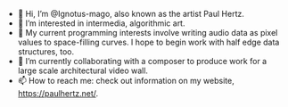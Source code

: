 - 👋 Hi, I’m @Ignotus-mago, also known as the artist Paul Hertz.
- 👀 I’m interested in intermedia, algorithmic art.
- 🌱 My current programming interests involve writing audio data as pixel values to space-filling curves. I hope to begin work with half edge data structures, too. 
- 💞️ I’m currently collaborating with a composer to produce work for a large scale architectural video wall.
- 📫 How to reach me: check out information on my website, https://paulhertz.net/.

<!---
Ignotus-mago/Ignotus-mago is a ✨ special ✨ repository because its `README.md` (this file) appears on your GitHub profile.
You can click the Preview link to take a look at your changes.
--->
